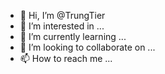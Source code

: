 - 👋 Hi, I’m @TrungTier
- 👀 I’m interested in ...
- 🌱 I’m currently learning ...
- 💞️ I’m looking to collaborate on ...
- 📫 How to reach me ...

<!---
TrungTier/TrungTier is a ✨ special ✨ repository because its `README.md` (this file) appears on your GitHub profile.
You can click the Preview link to take a look at your changes.
--->
